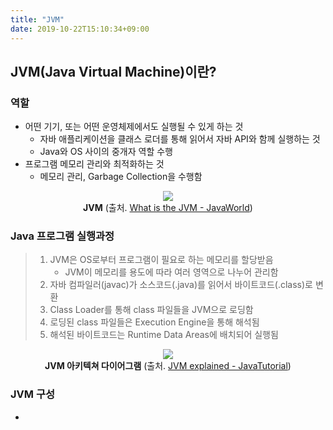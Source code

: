 ```yaml
---
title: "JVM"
date: 2019-10-22T15:10:34+09:00
---
```


## JVM(Java Virtual Machine)이란?

### 역할 
- 어떤 기기, 또는 어떤 운영체제에서도 실행될 수 있게 하는 것 
    - 자바 애플리케이션을 클래스 로더를 통해 읽어서 자바 API와 함께 실행하는 것 
    - Java와 OS 사이의 중개자 역할 수행 
- 프로그램 메모리 관리와 최적화하는 것 
    - 메모리 관리, Garbage Collection을 수행함 
    
<div style="text-align:center" >
    <img src="/static/images/java/jvm.png" />
    <div><b>JVM</b> (출처. <a href="https://www.javaworld.com/article/3272244/what-is-the-jvm-introducing-the-java-virtual-machine.html">What is the JVM - JavaWorld</a>)</div>
</div>

### Java 프로그램 실행과정 

> 1. JVM은 OS로부터 프로그램이 필요로 하는 메모리를 할당받음
>    - JVM이 메모리를 용도에 따라 여러 영역으로 나누어 관리함  
> 2. 자바 컴파일러(javac)가 소스코드(.java)를 읽어서 바이트코드(.class)로 변환 
> 3. Class Loader를 통해 class 파일들을 JVM으로 로딩함 
> 4. 로딩된 class 파일들은 Execution Engine을 통해 해석됨 
> 5. 해석된 바이트코드는 Runtime Data Areas에 배치되어 실행됨 

<div style="text-align:center" >
    <img src="/static/images/java/jvmdiagram.png" />
    <div><b>JVM 아키텍쳐 다이어그램</b> (출처. <a href="https://javatutorial.net/jvm-explained">JVM explained - JavaTutorial</a>)</div>
</div>

### JVM 구성 

- 
